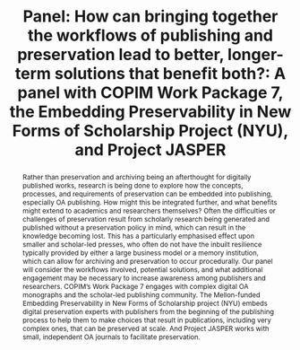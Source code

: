 ---
abstract: Rather than preservation and archiving being an afterthought for digitally
  published works, research is being done to explore how the concepts, processes,
  and requirements of preservation can be embedded into publishing, especially OA
  publishing. How might this be integrated further, and what benefits might extend
  to academics and researchers themselves? Often the difficulties or challenges of
  preservation result from scholarly research being generated and published without
  a preservation policy in mind, which can result in the knowledge becoming lost.
  This has a particularly emphasised effect upon smaller and scholar-led presses,
  who often do not have the inbuilt resilience typically provided by either a large
  business model or a memory institution, which can allow for archiving and preservation
  to occur procedurally. Our panel will consider the workflows involved, potential
  solutions, and what additional engagement may be necessary to increase awareness
  among publishers and researchers. COPIM’s Work Package 7 engages with complex digital
  OA monographs and the scholar-led publishing community. The Mellon-funded Embedding
  Preservability in New Forms of Scholarship project (NYU) embeds digital preservation
  experts with publishers from the beginning of the publishing process to help them
  to make choices that result in publications, including very complex ones, that can
  be preserved at scale. And Project JASPER works with small, independent OA journals
  to facilitate preservation.
creators:
- Barnes, Miranda
date: null
document_url: https://az659834.vo.msecnd.net/eventsairwesteuprod/production-inconference-public/c526c37b9e1e4a71a378c94612356914
grand_parent: iPRES
institutions:
- Loughborough University
keywords:
- open access
- digital preservation
- archiving
landing_page_url: null
language: eng
layout: publication
license: CC-BY 4.0 International
notes_url: null
parent: iPRES 2022
presentation_url: null
publication_type: panel
size: null
source_name: iPRES
title: 'Panel: How can bringing together the workflows of publishing and preservation
  lead to better, longer-term solutions that benefit both?: A panel with COPIM Work
  Package 7, the Embedding Preservability in New Forms of Scholarship Project (NYU),
  and Project JASPER'
year: 2022
---
